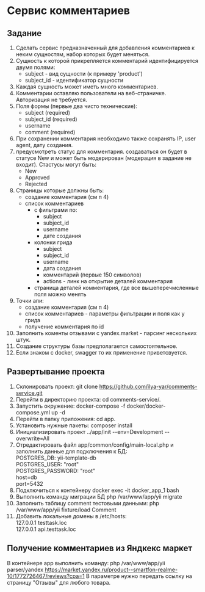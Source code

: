 # Сервис комментариев

## Задание

1. Сделать сервис предназначенный для добавления комментариев к неким сущностям, набор которых будет меняться.
2. Сущность к которой прикрепляется комментарий идентифицируется двумя полями:
    - subject - вид сущности (к примеру 'product')
    - subject_id - идентификатор сущности
3. Каждая сущность может иметь много комментариев.
4. Комментарии оставляю пользователи на веб-страничке. Авторизация не требуется.
5. Поля формы (первые два чисто технические):
    - subject    (required)
    - subject_id (required)
    - username
    - comment    (required)
6. При сохранении комментария необходимо также сохранять IP, user agent, дату создания.
7. предусмотреть статус для комментария. создаваться он будет в статусе New и может быть модерирован (модерация в задание не входит).  Стастусы могут быть:
    - New
    - Approved
    - Rejected
8. Страницы которые должны быть:
    - создание комментария (см п 4)
    - список комментариев
        - с фильтрами по:
            - subject
            - subject_id
            - username
            - дате создания
        - колонки грида
            - subject
            - subject_id
            - username
            - дата создания
            - комментарий (первые 150 символов)
            - actions - линк на открытие деталей комментария
        - страница деталей комментария, где все вышеперечмсленные поля можно менять
9. Точки апи:
    - создание комментария (см п 4)
    - список комментариев - параметры фильтрации и поля как у грида
    - получение комментария по id
10. Заполнить коменты отзывами с yandex.market - парсинг нескольких штук.
11. Создание структуры базы предполагается самостоятельное.
12. Если знаком с docker, swagger то их применение приветсвуется.

## Развертывание проекта

1. Склонировать проект: git clone https://github.com/ilya-yar/comments-service.git
2. Перейти в директорию проекта: cd comments-service/.
3. Запустить окружение: docker-compose -f docker/docker-compose.yml up -d
4. Перейти в папку приложения: cd app.
5. Установить нужные пакеты: composer install
6. Инициализировать проект ../app/init --env=Development --overwrite=All
7. Отредактировать файл app/common/config/main-local.php и заполнить данные для подключения к БД:  
   POSTGRES_DB: yii-template-db  
   POSTGRES_USER: "root"  
   POSTGRES_PASSWORD: "root"  
   host=db  
   port=5432  
8. Подключиться к контейнеру docker exec -it docker_app_1 bash 
9. Выполнить команду миграции БД php /var/www/app/yii migrate
10. Заполнить таблицу comment тестовыми данными: php /var/www/app/yii fixture/load Comment
11. Добавить локальные домены в /etc/hosts:  
   127.0.0.1       testtask.loc  
   127.0.0.1       api.testtask.loc  

## Получение комментариев из Яндкекс маркет

В контейнере app выполнить команду: 
php /var/www/app/yii parser/yandex https://market.yandex.ru/product--smartfon-realme-10/1772726467/reviews?cpa=1
В параметре нужно передать ссылку на страницу "Отзывы" для любого товара.
